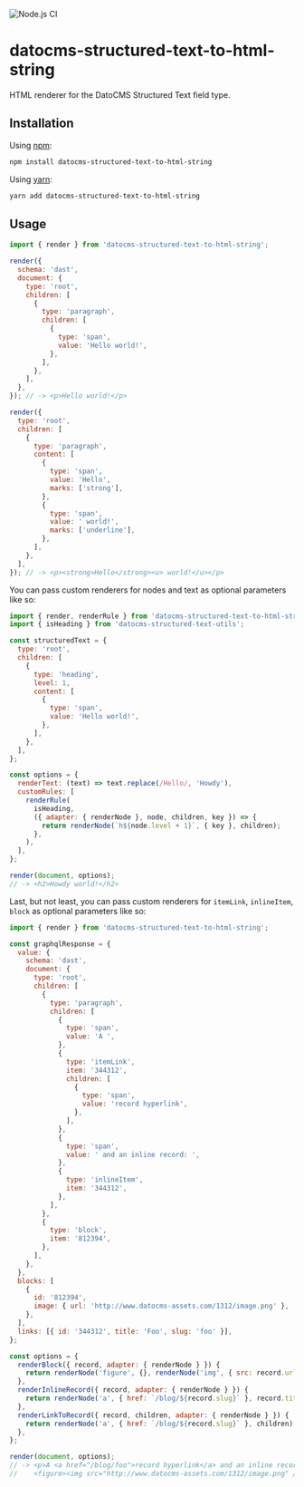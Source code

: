 ![Node.js CI](https://github.com/datocms/structured-text/workflows/Node.js%20CI/badge.svg)

# datocms-structured-text-to-html-string

HTML renderer for the DatoCMS Structured Text field type.

## Installation

Using [npm](http://npmjs.org/):

```sh
npm install datocms-structured-text-to-html-string
```

Using [yarn](https://yarnpkg.com/):

```sh
yarn add datocms-structured-text-to-html-string
```

## Usage

```javascript
import { render } from 'datocms-structured-text-to-html-string';

render({
  schema: 'dast',
  document: {
    type: 'root',
    children: [
      {
        type: 'paragraph',
        children: [
          {
            type: 'span',
            value: 'Hello world!',
          },
        ],
      },
    ],
  },
}); // -> <p>Hello world!</p>

render({
  type: 'root',
  children: [
    {
      type: 'paragraph',
      content: [
        {
          type: 'span',
          value: 'Hello',
          marks: ['strong'],
        },
        {
          type: 'span',
          value: ' world!',
          marks: ['underline'],
        },
      ],
    },
  ],
}); // -> <p><strong>Hello</strong><u> world!</u></p>
```

You can pass custom renderers for nodes and text as optional parameters like so:

```javascript
import { render, renderRule } from 'datocms-structured-text-to-html-string';
import { isHeading } from 'datocms-structured-text-utils';

const structuredText = {
  type: 'root',
  children: [
    {
      type: 'heading',
      level: 1,
      content: [
        {
          type: 'span',
          value: 'Hello world!',
        },
      ],
    },
  ],
};

const options = {
  renderText: (text) => text.replace(/Hello/, 'Howdy'),
  customRules: [
    renderRule(
      isHeading,
      ({ adapter: { renderNode }, node, children, key }) => {
        return renderNode(`h${node.level + 1}`, { key }, children);
      },
    ),
  ],
};

render(document, options);
// -> <h2>Howdy world!</h2>
```

Last, but not least, you can pass custom renderers for `itemLink`, `inlineItem`, `block` as optional parameters like so:

```javascript
import { render } from 'datocms-structured-text-to-html-string';

const graphqlResponse = {
  value: {
    schema: 'dast',
    document: {
      type: 'root',
      children: [
        {
          type: 'paragraph',
          children: [
            {
              type: 'span',
              value: 'A ',
            },
            {
              type: 'itemLink',
              item: '344312',
              children: [
                {
                  type: 'span',
                  value: 'record hyperlink',
                },
              ],
            },
            {
              type: 'span',
              value: ' and an inline record: ',
            },
            {
              type: 'inlineItem',
              item: '344312',
            },
          ],
        },
        {
          type: 'block',
          item: '812394',
        },
      ],
    },
  },
  blocks: [
    {
      id: '812394',
      image: { url: 'http://www.datocms-assets.com/1312/image.png' },
    },
  ],
  links: [{ id: '344312', title: 'Foo', slug: 'foo' }],
};

const options = {
  renderBlock({ record, adapter: { renderNode } }) {
    return renderNode('figure', {}, renderNode('img', { src: record.url }));
  },
  renderInlineRecord({ record, adapter: { renderNode } }) {
    return renderNode('a', { href: `/blog/${record.slug}` }, record.title);
  },
  renderLinkToRecord({ record, children, adapter: { renderNode } }) {
    return renderNode('a', { href: `/blog/${record.slug}` }, children);
  },
};

render(document, options);
// -> <p>A <a href="/blog/foo">record hyperlink</a> and an inline record: <a href="/blog/foo">Foo</a></p>
//    <figure><img src="http://www.datocms-assets.com/1312/image.png" /></figure>
```
